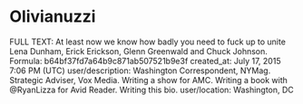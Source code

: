 # Olivianuzzi

FULL TEXT: At least now we know how badly you need to fuck up to unite Lena Dunham, Erick Erickson, Glenn Greenwald and Chuck Johnson.
Formula: b64bf37fd7a64b9c871ab507521b9e3f
created_at: July 17, 2015 7:06 PM (UTC)
user/description: Washington Correspondent, NYMag. Strategic Adviser, Vox Media. Writing a show for AMC. Writing a book with @RyanLizza for Avid Reader. Writing this bio.
user/location: Washington, DC